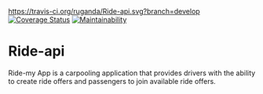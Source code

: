 https://travis-ci.org/ruganda/Ride-api.svg?branch=develop
[![Coverage Status](https://coveralls.io/repos/github/ruganda/Ride-api/badge.svg?branch=develop)](https://coveralls.io/github/ruganda/Ride-api?branch=develop)
[![Maintainability](https://api.codeclimate.com/v1/badges/78ffc2eb1c22277b0725/maintainability)](https://codeclimate.com/github/ruganda/Ride-api/maintainability)
# Ride-api
Ride-my App is a carpooling application that provides drivers with the ability to create ride offers and passengers  to join available ride offers.

